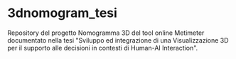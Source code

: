 # 3dnomogram_tesi
Repository del progetto Nomogramma 3D del tool online Metimeter documentato nella tesi "Sviluppo ed integrazione di una Visualizzazione 3D per il supporto alle decisioni in contesti di Human-AI Interaction".

